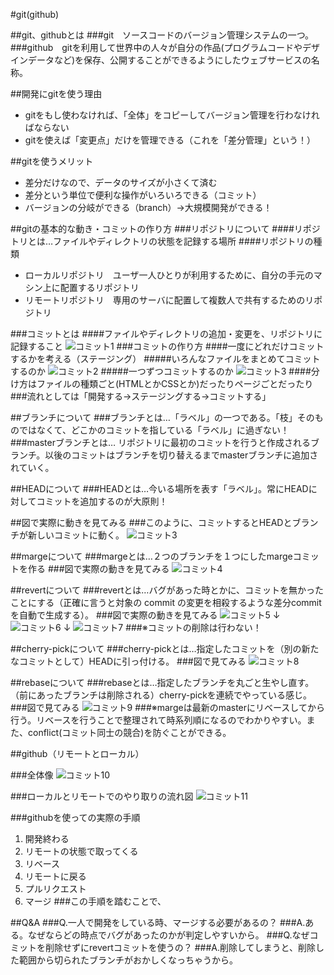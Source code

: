 #git(github)

##git、githubとは
###git　ソースコードのバージョン管理システムの一つ。
###github　gitを利用して世界中の人々が自分の作品(プログラムコードやデザインデータなど)を保存、公開することができるようにしたウェブサービスの名称。

##開発にgitを使う理由
 - gitをもし使わなければ、「全体」をコピーしてバージョン管理を行わなければならない
 - gitを使えば「変更点」だけを管理できる（これを「差分管理」という！）

##gitを使うメリット
 - 差分だけなので、データのサイズが小さくて済む
 - 差分という単位で便利な操作がいろいろできる（コミット）
 - バージョンの分岐ができる（branch）→大規模開発ができる！

##gitの基本的な動き・コミットの作り方
###リポジトリについて
####リポジトリとは…ファイルやディレクトリの状態を記録する場所
####リポジトリの種類
- ローカルリポジトリ　ユーザ一人ひとりが利用するために、自分の手元のマシン上に配置するリポジトリ
 - リモートリポジトリ　専用のサーバに配置して複数人で共有するためのリポジトリ

###コミットとは
####ファイルやディレクトリの追加・変更を、リポジトリに記録すること
![コミット1](https://dl.pushbulletusercontent.com/52lHA20Csq6Wafvwz879XqjbGC0FckNV/DSC_0003.JPG)
###コミットの作り方
####一度にどれだけコミットするかを考える（ステージング）
#####いろんなファイルをまとめてコミットするのか
![コミット2](https://dl.pushbulletusercontent.com/qIZw1fb7TQMIGnPnPsQoPl84uCDdhDRe/DSC_0004.JPG)
#####一つずつコミットするのか
![コミット3](https://dl.pushbulletusercontent.com/SqWCmPvhOUX4xvHNYv8e7UiHjB6wPf6S/DSC_0006.JPG)
####分け方はファイルの種類ごと(HTMLとかCSSとか)だったりページごとだったり
###流れとしては「開発する→ステージングする→コミットする」

##ブランチについて
###ブランチとは…「ラベル」の一つである。「枝」そのものではなくて、どこかのコミットを指している「ラベル」に過ぎない！
###masterブランチとは… リポジトリに最初のコミットを行うと作成されるブランチ。以後のコミットはブランチを切り替えるまでmasterブランチに追加されていく。

##HEADについて
###HEADとは…今いる場所を表す「ラベル」。常にHEADに対してコミットを追加するのが大原則！

##図で実際に動きを見てみる
###このように、コミットするとHEADとブランチが新しいコミットに動く。
![コミット3](https://dl.pushbulletusercontent.com/5cPKzDnWeKPoLum3kXBffq4hV833OecY/DSC_0007.JPG)

##margeについて
###margeとは…２つのブランチを１つにしたmargeコミットを作る
###図で実際の動きを見てみる
![コミット4](https://dl.pushbulletusercontent.com/qxbPcva6hcmjqUzeBjWuMgFNb59QF611/DSC_0010.JPG)

##revertについて
###revertとは…バグがあった時とかに、コミットを無かったことにする（正確に言うと対象の commit の変更を相殺するような差分commitを自動で生成する）。
###図で実際の動きを見てみる
![コミット5](https://dl.pushbulletusercontent.com/9TItqOuEx7H0tJDkduNXN8QqP1jojsQE/DSC_0011.JPG)
↓
![コミット6](https://dl.pushbulletusercontent.com/loNSAXHHfgLVEJZdSY9YorgkwfGKw9Vq/DSC_0012.JPG)
↓
![コミット7](https://dl.pushbulletusercontent.com/uZVbPaLVKSPqQlU8EkK4juuTXKNfR42O/DSC_0013.JPG)
###※コミットの削除は行わない！

##cherry-pickについて
###cherry-pickとは…指定したコミットを（別の新たなコミットとして）HEADに引っ付ける。
###図で見てみる
![コミット8](https://dl.pushbulletusercontent.com/PVhSd0ndiLXEQAywgPRhrB0evTvnIfCw/DSC_0014.JPG)

##rebaseについて
###rebaseとは…指定したブランチを丸ごと生やし直す。（前にあったブランチは削除される）cherry-pickを連続でやっている感じ。
###図で見てみる
![コミット9](https://dl.pushbulletusercontent.com/di2UgpxKiXkGko2MrbgpwqEoNmzMzAOl/DSC_0016.JPG)
###※margeは最新のmasterにリベースしてから行う。リベースを行うことで整理されて時系列順になるのでわかりやすい。また、conflict(コミット同士の競合)を防ぐことができる。

##github（リモートとローカル）

###全体像
![コミット10](https://dl.pushbulletusercontent.com/4ZR1tqhJ0jM5bLBKae3r9qOaREb3YY4i/DSC_0017.JPG)

###ローカルとリモートでのやり取りの流れ図
![コミット11](https://dl.pushbulletusercontent.com/S4WsDM6QiYlavylKHSCoNag0sLKFHPnJ/DSC_0018.JPG)

###githubを使っての実際の手順
1. 開発終わる
2. リモートの状態で取ってくる
3. リベース
4. リモートに戻る
5. プルリクエスト
6. マージ
###この手順を踏むことで、

##Q&A
###Q.一人で開発をしている時、マージする必要があるの？
###A.ある。なぜならどの時点でバグがあったのかが判定しやすいから。
###Q.なぜコミットを削除せずにrevertコミットを使うの？
###A.削除してしまうと、削除した範囲から切られたブランチがおかしくなっちゃうから。

